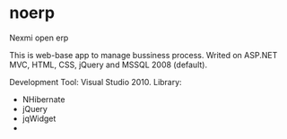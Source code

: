 noerp
=====

Nexmi open erp

This is web-base app to manage bussiness process. Writed on ASP.NET MVC, HTML, CSS, jQuery and MSSQL 2008 (default).

Development Tool: Visual Studio 2010.
Library: 
- NHibernate
- jQuery
- jqWidget
- 
